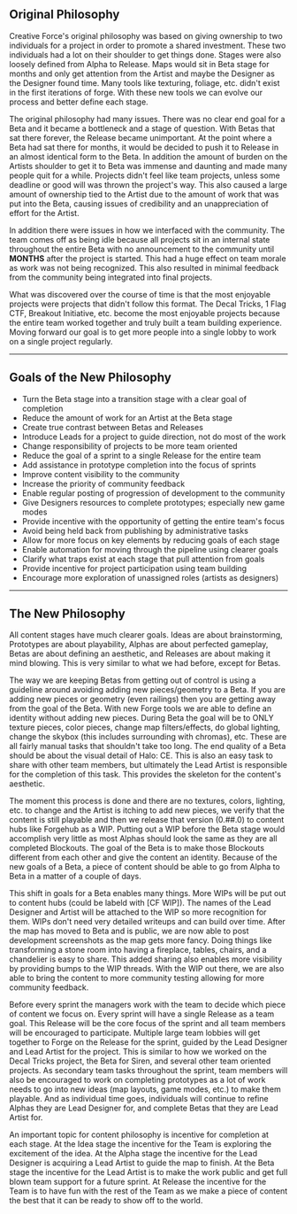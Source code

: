Original Philosophy
---

Creative Force's original philosophy was based on giving ownership to two individuals for a project in order to promote a shared investment. These two individuals had a lot on their shoulder to get things done. Stages were also loosely defined from Alpha to Release. Maps would sit in Beta stage for months and only get attention from the Artist and maybe the Designer as the Designer found time. Many tools like texturing, foliage, etc. didn't exist in the first iterations of forge. With these new tools we can evolve our process and better define each stage.

The original philosophy had many issues. There was no clear end goal for a Beta and it became a bottleneck and a stage of question. With Betas that sat there forever, the Release became unimportant. At the point where a Beta had sat there for months, it would be decided to push it to Release in an almost identical form to the Beta. In addition the amount of burden on the Artists shoulder to get it to Beta was immense and daunting and made many people quit for a while. Projects didn't feel like team projects, unless some deadline or good will was thrown the project's way. This also caused a large amount of ownership tied to the Artist due to the amount of work that was put into the Beta, causing issues of credibility and an unappreciation of effort for the Artist.

In addition there were issues in how we interfaced with the community. The team comes off as being idle because all projects sit in an internal state throughout the entire Beta with no announcement to the community until **MONTHS** after the project is started. This had a huge effect on team morale as work was not being recognized. This also resulted in minimal feedback from the community being integrated into final projects.

What was discovered over the course of time is that the most enjoyable projects were projects that didn't follow this format. The Decal Tricks, 1 Flag CTF, Breakout Initiative, etc. become the most enjoyable projects because the entire team worked together and truly built a team building experience. Moving forward our goal is to get more people into a single lobby to work on a single project regularly.


---

Goals of the New Philosophy
---

 - Turn the Beta stage into a transition stage with a clear goal of completion
 - Reduce the amount of work for an Artist at the Beta stage
 - Create true contrast between Betas and Releases
 - Introduce Leads for a project to guide direction, not do most of the work
 - Change responsibility of projects to be more team oriented
 - Reduce the goal of a sprint to a single Release for the entire team
 - Add assistance in prototype completion into the focus of sprints
 - Improve content visibility to the community
 - Increase the priority of community feedback
 - Enable regular posting of progression of development to the community
 - Give Designers resources to complete prototypes; especially new game modes
 - Provide incentive with the opportunity of getting the entire team's focus
 - Avoid being held back from publishing by administrative tasks
 - Allow for more focus on key elements by reducing goals of each stage
 - Enable automation for moving through the pipeline using clearer goals
 - Clarify what traps exist at each stage that pull attention from goals
 - Provide incentive for project participation using team building
 - Encourage more exploration of unassigned roles (artists as designers)


---

The New Philosophy
---

All content stages have much clearer goals. Ideas are about brainstorming, Prototypes are about playability, Alphas are about perfected gameplay, Betas are about defining an aesthetic, and Releases are about making it mind blowing. This is very similar to what we had before, except for Betas.

The way we are keeping Betas from getting out of control is using a guideline around avoiding adding new pieces/geometry to a Beta. If you are adding new pieces or geometry (even railings) then you are getting away from the goal of the Beta. With new Forge tools we are able to define an identity without adding new pieces. During Beta the goal will be to ONLY texture pieces, color pieces, change map filters/effects, do global lighting, change the skybox (this includes surrounding with chromas), etc. These are all fairly manual tasks that shouldn't take too long. The end quality of a Beta should be about the visual detail of Halo: CE. This is also an easy task to share with other team members, but ultimately the Lead Artist is responsible for the completion of this task. This provides the skeleton for the content's aesthetic.

The moment this process is done and there are no textures, colors, lighting, etc. to change and the Artist is itching to add new pieces, we verify that the content is still playable and then we release that version (0.##.0) to content hubs like Forgehub as a WIP. Putting out a WIP before the Beta stage would accomplish very little as most Alphas should look the same as they are all completed Blockouts. The goal of the Beta is to make those Blockouts different from each other and give the content an identity. Because of the new goals of a Beta, a piece of content should be able to go from Alpha to Beta in a matter of a couple of days.

This shift in goals for a Beta enables many things. More WIPs will be put out to content hubs (could be labeld with [CF WIP]). The names of the Lead Designer and Artist will be attached to the WIP so more recognition for them. WIPs don't need very detailed writeups and can build over time. After the map has moved to Beta and is public, we are now able to post development screenshots as the map gets more fancy. Doing things like transforming a stone room into having a fireplace, tables, chairs, and a chandelier is easy to share. This added sharing also enables more visibility by providing bumps to the WIP threads. With the WIP out there, we are also able to bring the content to more community testing allowing for more community feedback.

Before every sprint the managers work with the team to decide which piece of content we focus on. Every sprint will have a single Release as a team goal. This Release will be the core focus of the sprint and all team members will be encouraged to participate. Multiple large team lobbies will get together to Forge on the Release for the sprint, guided by the Lead Designer and Lead Artist for the project. This is similar to how we worked on the Decal Tricks project, the Beta for Siren, and several other team oriented projects. As secondary team tasks throughout the sprint, team members will also be encouraged to work on completing prototypes as a lot of work needs to go into new ideas (map layouts, game modes, etc.) to make them playable. And as individual time goes, individuals will continue to refine Alphas they are Lead Designer for, and complete Betas that they are Lead Artist for.

An important topic for content philosophy is incentive for completion at each stage. At the Idea stage the incentive for the Team is exploring the excitement of the idea. At the Alpha stage the incentive for the Lead Designer is acquiring a Lead Artist to guide the map to finish. At the Beta stage the incentive for the Lead Artist is to make the work public and get full blown team support for a future sprint. At Release the incentive for the Team is to have fun with the rest of the Team as we make a piece of content the best that it can be ready to show off to the world.
